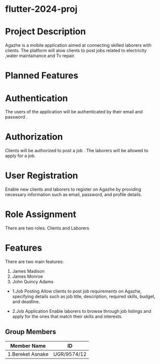 # flutter-2024-proj

# Project Description
Agazhe is a mobile application aimed at connecting skilled laborers with clients. The platform will alow clients to post jobs related to electricity ,water maintainance and Tv repair.

# Planned Features
# Authentication
The users of the application will be authenticated by their email and password .
# Authorization
Clients will be authorized to post a job .
The laborers will be allowed to apply for a job.
# User Registration
Enable new clients and laborers to register on Agazhe by providing necessary information such as email, password, and profile details.

# Role Assignment
There are two roles. 
Clients and Laborers
# Features
There are two main features:
1. James Madison
2. James Monroe
3. John Quincy Adams
- 1.Job Posting
Allow clients to post job requirements on Agazhe, specifying details such as job title, description, required skills, budget, and deadline.

- 2.Job Application
Enable laborers to browse through job listings and apply for the ones that match their skills and interests.
## Group Members
| Member Name    | ID |
|--------------|:-----:|
| 1.Bereket Asnake | UGR/9574/12 |     
